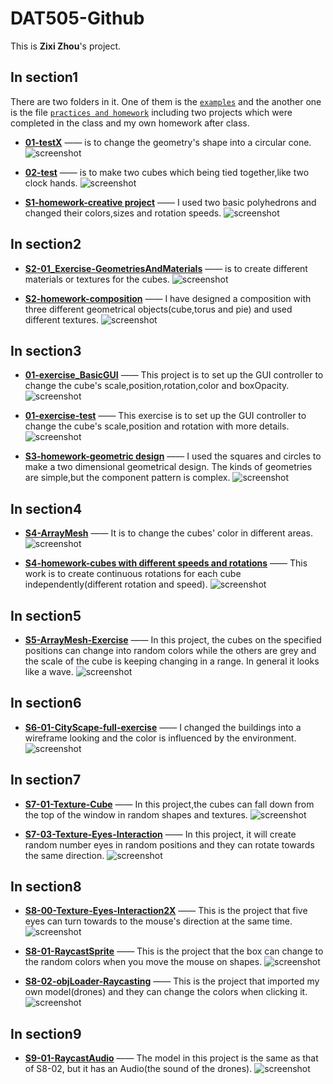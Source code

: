 # DAT505-Github
This is **Zixi Zhou**'s project.

## In section1
There are two folders in it. One of them is the [`examples`](https://github.com/jozixi/DAT505-Github/tree/master/section1/examples) and the another one is the file [`practices and homework`](https://github.com/jozixi/DAT505-Github/tree/master/section1/practices%20and%20homework) including two projects which were completed in the class and my own homework after class.
* [**01-testX**](https://github.com/jozixi/DAT505-Github/tree/master/section1/practices%20and%20homework/01-testX) —— is to change the geometry's shape into a circular cone.
![screenshot](https://github.com/jozixi/DAT505-Github/blob/master/screenshots/s1-01testX.JPG)

* [**02-test**](https://github.com/jozixi/DAT505-Github/tree/master/section1/practices%20and%20homework/02-test) —— is to make two cubes which being tied together,like two clock hands.
![screenshot](https://github.com/jozixi/DAT505-Github/blob/master/screenshots/s1-02test.JPG)

* [**S1-homework-creative project**](https://github.com/jozixi/DAT505-Github/tree/master/section1/practices%20and%20homework/S1-homework-creative%20project) —— I used two basic polyhedrons and changed their colors,sizes and rotation speeds.
![screenshot](https://github.com/jozixi/DAT505-Github/blob/master/screenshots/s1-creativeProject.JPG)

## In section2
* [**S2-01_Exercise-GeometriesAndMaterials**](https://github.com/jozixi/DAT505-Github/tree/master/section2/S2-01_Exercise-GeometriesAndMaterials) —— is to create different materials or textures for the cubes.
![screenshot](https://github.com/jozixi/DAT505-Github/blob/master/screenshots/s2-01.JPG)

* [**S2-homework-composition**](https://github.com/jozixi/DAT505-Github/tree/master/section2/S2-homework-composition) —— I have designed a composition with three different geometrical objects(cube,torus and pie) and used different textures.
![screenshot](https://github.com/jozixi/DAT505-Github/blob/master/screenshots/s2-homework.JPG)

## In section3
* [**01-exercise_BasicGUI**](https://github.com/jozixi/DAT505-Github/tree/master/section3/01-exercise_BasicGUI) —— This project is to set up the GUI controller to change the cube's scale,position,rotation,color and boxOpacity.
![screenshot](https://github.com/jozixi/DAT505-Github/blob/master/screenshots/s3-01.JPG)

* [**01-exercise-test**](https://github.com/jozixi/DAT505-Github/tree/master/section3/01-exercise-test) —— This exercise is to set up the GUI controller to change the cube's scale,position and rotation with more details.
![screenshot](https://github.com/jozixi/DAT505-Github/blob/master/screenshots/s3-test.JPG)

* [**S3-homework-geometric design**](https://github.com/jozixi/DAT505-Github/tree/master/section3/s3-homework-geometric%20design) —— I used the squares and circles to make a two dimensional geometrical design. The kinds of geometries are simple,but the  component pattern is complex.
![screenshot](https://github.com/jozixi/DAT505-Github/blob/master/screenshots/s3-geometricDesign.JPG)

## In section4
* [**S4-ArrayMesh**](https://github.com/jozixi/DAT505-Github/tree/master/section4/S4-ArrayMesh) —— It is to change the cubes' color in different areas.
![screenshot](https://github.com/jozixi/DAT505-Github/blob/master/screenshots/s4-arraymesh.JPG)

* [**S4-homework-cubes with different speeds and rotations**](https://github.com/jozixi/DAT505-Github/tree/master/section4/s4-homework-cubes%20with%20different%20speeds%20and%20rotations) —— This work is to create continuous rotations for each cube independently(different rotation and speed).
![screenshot](https://github.com/jozixi/DAT505-Github/blob/master/screenshots/s4-homework.JPG)

## In section5
* [**S5-ArrayMesh-Exercise**](https://github.com/jozixi/DAT505-Github/tree/master/section5/S5-ArrayMesh-Exercise) —— In this project, the cubes on the specified positions can change into random colors while the others are grey and the scale of the cube is keeping changing in a range. In general it looks like a wave.
![screenshot](https://github.com/jozixi/DAT505-Github/blob/master/screenshots/s5-arraymesh-exercise.JPG)

## In section6
* [**S6-01-CityScape-full-exercise**](https://github.com/jozixi/DAT505-Github/tree/master/section6/S6-01-CityScape-full-exercise) —— I changed the buildings into a wireframe looking and the color is influenced by the environment.
![screenshot](https://github.com/jozixi/DAT505-Github/blob/master/screenshots/s6-city-exercise.JPG)

## In section7
* [**S7-01-Texture-Cube**](https://github.com/jozixi/DAT505-Github/tree/master/section7/S7-01-Texture-Cube) —— In this project,the cubes can fall down from the top of the window in random shapes and textures.
![screenshot](https://github.com/jozixi/DAT505-Github/blob/master/screenshots/s7-01texture-cube.JPG)

* [**S7-03-Texture-Eyes-Interaction**](https://github.com/jozixi/DAT505-Github/tree/master/section7/S7-03-Texture-Eyes-Interaction) —— In this project, it will create random number eyes in random positions and they can rotate towards the same direction.
![screenshot](https://github.com/jozixi/DAT505-Github/blob/master/screenshots/s7-eyes-interaction.JPG)

## In section8
* [**S8-00-Texture-Eyes-Interaction2X**](https://github.com/jozixi/DAT505-Github/tree/master/section8/S8-00-Texture-Eyes-Interaction2X) —— This is the project that five eyes can turn towards to the mouse's direction at the same time.
![screenshot](https://github.com/jozixi/DAT505-Github/blob/master/screenshots/s8-eyes-interaction2.JPG)

* [**S8-01-RaycastSprite**](https://github.com/jozixi/DAT505-Github/tree/master/section8/S8-01-RaycastSprite) —— This is the project that the box can change to the random colors when you move the mouse on shapes.
![screenshot](https://github.com/jozixi/DAT505-Github/blob/master/screenshots/S8-01-RaycastSprite.JPG)

* [**S8-02-objLoader-Raycasting**](https://github.com/jozixi/DAT505-Github/tree/master/section8/S8-02-objLoader-Raycasting) —— This is the project that imported my own model(drones) and they can change the colors when clicking it.
![screenshot](https://github.com/jozixi/DAT505-Github/blob/master/screenshots/S8-02-objLoader.JPG)

## In section9
* [**S9-01-RaycastAudio**](https://github.com/jozixi/DAT505-Github/tree/master/section9/S9-01-RaycastAudio) —— The model in this project is the same as that of S8-02, but it has an Audio(the sound of the drones).
![screenshot](https://github.com/jozixi/DAT505-Github/blob/master/screenshots/s9-audio.JPG)
